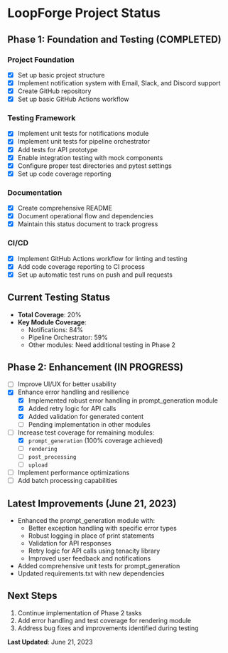# LoopForge Project Status

## Phase 1: Foundation and Testing (COMPLETED)

### Project Foundation
- [x] Set up basic project structure
- [x] Implement notification system with Email, Slack, and Discord support
- [x] Create GitHub repository
- [x] Set up basic GitHub Actions workflow

### Testing Framework
- [x] Implement unit tests for notifications module
- [x] Implement unit tests for pipeline orchestrator
- [x] Add tests for API prototype
- [x] Enable integration testing with mock components
- [x] Configure proper test directories and pytest settings
- [x] Set up code coverage reporting

### Documentation
- [x] Create comprehensive README
- [x] Document operational flow and dependencies
- [x] Maintain this status document to track progress

### CI/CD
- [x] Implement GitHub Actions workflow for linting and testing
- [x] Add code coverage reporting to CI process
- [x] Set up automatic test runs on push and pull requests

## Current Testing Status
- **Total Coverage**: 20%
- **Key Module Coverage**:
  - Notifications: 84%
  - Pipeline Orchestrator: 59%
  - Other modules: Need additional testing in Phase 2

## Phase 2: Enhancement (IN PROGRESS)
- [ ] Improve UI/UX for better usability
- [x] Enhance error handling and resilience
  - [x] Implemented robust error handling in prompt_generation module
  - [x] Added retry logic for API calls
  - [x] Added validation for generated content
  - [ ] Pending implementation in other modules
- [ ] Increase test coverage for remaining modules:
  - [x] `prompt_generation` (100% coverage achieved)
  - [ ] `rendering`
  - [ ] `post_processing`
  - [ ] `upload`
- [ ] Implement performance optimizations
- [ ] Add batch processing capabilities

## Latest Improvements (June 21, 2023)
- Enhanced the prompt_generation module with:
  - Better exception handling with specific error types
  - Robust logging in place of print statements
  - Validation for API responses
  - Retry logic for API calls using tenacity library
  - Improved user feedback and notifications
- Added comprehensive unit tests for prompt_generation
- Updated requirements.txt with new dependencies

## Next Steps
1. Continue implementation of Phase 2 tasks
2. Add error handling and test coverage for rendering module
3. Address bug fixes and improvements identified during testing

**Last Updated**: June 21, 2023 
